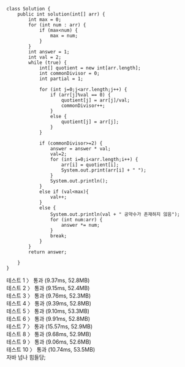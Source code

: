 ```
class Solution {
    public int solution(int[] arr) {
        int max = 0;
        for (int num : arr) {
            if (max<num) {
                max = num;
            }
        }
        int answer = 1;
        int val = 2;
        while (true) {
            int[] quotient = new int[arr.length];
            int commonDivisor = 0;
            int partial = 1;
            
            for (int j=0;j<arr.length;j++) {
                if (arr[j]%val == 0) {
                    quotient[j] = arr[j]/val;
                    commonDivisor++;
                }
                else {
                    quotient[j] = arr[j];
                }
            }
            
            if (commonDivisor>=2) {
                answer = answer * val;
                val=2;
                for (int i=0;i<arr.length;i++) {
                    arr[i] = quotient[i];
                    System.out.print(arr[i] + " ");
                }
                System.out.println();
            }
            else if (val<max){
                val++;
            }
            else {
                System.out.println(val + " 공약수가 존재하지 않음");
                for (int num:arr) {
                    answer *= num;
                }
                break;
            }
        }
        return answer;
        
    }
}
```
테스트 1 〉	통과 (9.37ms, 52.8MB)<br>
테스트 2 〉	통과 (9.15ms, 52.4MB)<br>
테스트 3 〉	통과 (9.76ms, 52.3MB)<br>
테스트 4 〉	통과 (9.39ms, 52.8MB)<br>
테스트 5 〉	통과 (9.10ms, 53.3MB)<br>
테스트 6 〉	통과 (9.91ms, 52.8MB)<br>
테스트 7 〉	통과 (15.57ms, 52.9MB)<br>
테스트 8 〉	통과 (9.68ms, 52.9MB)<br>
테스트 9 〉	통과 (9.06ms, 52.6MB)<br>
테스트 10 〉	통과 (10.74ms, 53.5MB)<br>
자바 넘나 힘들당;
